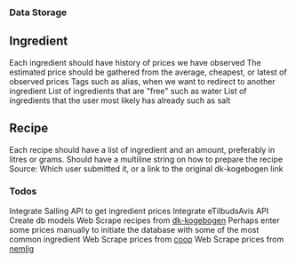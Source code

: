 ### Data Storage
## Ingredient
Each ingredient should have history of prices we have observed
The estimated price should be gathered from the average, cheapest, or latest of observed prices
Tags such as alias, when we want to redirect to another ingredient 
List of ingredients that are "free" such as water
List of ingredients that the user most likely has already such as salt

## Recipe
Each recipe should have a list of ingredient and an amount, preferably in litres or grams.
Should have a multiline string on how to prepare the recipe
Source: Which user submitted it, or a link to the original dk-kogebogen link


### Todos
Integrate Salling API to get ingredient prices
Integrate eTilbudsAvis API
Create db models
Web Scrape recipes from [dk-kogebogen](https://www.dk-kogebogen.dk/)
Perhaps enter some prices manually to initiate the database with some of the most common ingredient
Web Scrape prices from [coop](https://coop.dk/)
Web Scrape prices from [nemlig](https://www.nemlig.com/)